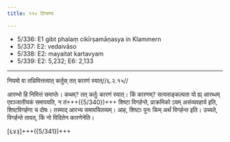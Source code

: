 ```yaml
---
title: ११० टिप्पण्यः

---
```

- 5/336: E1 gibt phalaṃ cikīrṣamāṇasya in Klammern
- 5/337: E2: vedaivāso
- 5/338: E2: mayaitat kartavyam
- 5/339: E2: 5,232; E6: 2,133

____________________________________________


नियमो वा तन्निमित्तत्वात् कर्तुस् तत् कारणं स्यात्//६.२.१५//

आरम्भो हि निमित्तं समाप्तेः। कथम्? तत् कर्तुः कारणं स्यात्। किं कारणम्? सत्यसङ्कल्पता यो ह्य् आरब्धम् एवञ्जातीयकं समापयति, न तं+++({5/340})+++ शिष्टा विगर्हन्ते, प्राक्रमिको ऽयम् असंव्यवहार्य इति, शिष्टविगर्हणा च दोषः। तस्माद् आरभ्य समापयितव्यम्। आह, शिष्टाः पुनः किम् अर्थं विगर्हन्त इति। उच्यते, विगर्हन्ते तावत्, किं नो विदितेन कारणेनेति।

[६४३]+++({5/341})+++